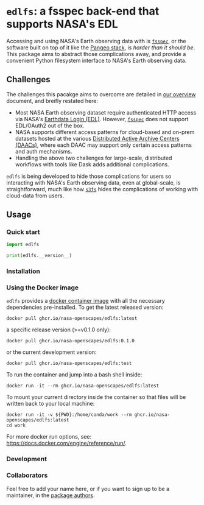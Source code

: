 # `edlfs`: a fsspec back-end that supports NASA's EDL

Accessing and using NASA's Earth observing data with is [`fsspec`](https://filesystem-spec.readthedocs.io/en/latest/), or the software built on top of it like the [Pangeo stack](https://pangeo.io/), is *harder than it should be*. This package aims to abstract those complications away, and provide a convenient Python filesystem interface to NASA's Earth observing data.

## Challenges

The challenges this pacakge aims to overcome are detailed in [our overview](docs/overview.md) document, and breifly restated here:

* Most NASA Earth observing dataset require authenticated HTTP access via NASA's [Earthdata Login (EDL)]((https://urs.earthdata.nasa.gov/)). However, [`fsspec`](https://filesystem-spec.readthedocs.io/en/latest/) does not support EDL/OAuth2 out of the box.
* NASA supports different access patterns for cloud-based and on-prem datasets hosted at the various [Distributed Active Archive Centers (DAACs)](https://www.earthdata.nasa.gov/eosdis/daacs), where each DAAC may support only certain access patterns and auth mechanisms.
* Handling the above two challenges for large-scale, distributed workflows with tools like Dask adds additional complications. 

`edlfs` is being developed to hide those complications for users so interacting with NASA's Earth observing data, even at global-scale, is straightforward, much like how [`s3fs`](https://github.com/fsspec/s3fs) hides the complications of working with cloud-data from users. 

## Usage

### Quick start

```python
import edlfs

print(edlfs.__version__)
```

### Installation



### Using the Docker image
`edlfs` provides a [docker container image](https://docs.docker.com/get-started/) with all the necessary dependencies pre-installed. To get the latest released version: 
```
docker pull ghcr.io/nasa-openscapes/edlfs:latest
```
a specific release version (>=v0.1.0 only):
```
docker pull ghcr.io/nasa-openscapes/edlfs:0.1.0
```
or the current development version:
```
docker pull ghcr.io/nasa-openscapes/edlfs:test
```

To run the container and jump into a bash shell inside:
```
docker run -it --rm ghcr.io/nasa-openscapes/edlfs:latest
```
To mount your current directory inside the container so that files will be written back to your local machine:
```
docker run -it -v ${PWD}:/home/conda/work --rm ghcr.io/nasa-openscapes/edlfs:latest
cd work
```
For more docker run options, see: <https://docs.docker.com/engine/reference/run/>.


### Development



### Collaborators

Feel free to add your name here, or if you want to sign up to be a maintainer, in the [package authors](pyproject.toml).
